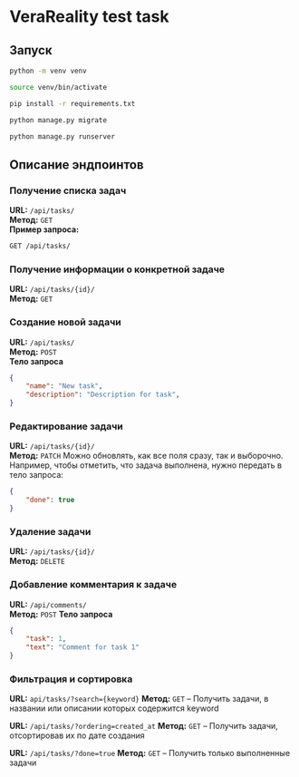 # VeraReality test task

## Запуск

```bash
python -m venv venv
```
```bash
source venv/bin/activate
```
```bash
pip install -r requirements.txt
```

```bash
python manage.py migrate
```
```bash
python manage.py runserver
```



## Описание эндпоинтов
### Получение списка задач

**URL:** `/api/tasks/`  
**Метод:** `GET`  
**Пример запроса:**
```bash
GET /api/tasks/
```
### Получение информации о конкретной задаче
**URL:** `/api/tasks/{id}/`  
**Метод:** `GET`  

### Создание новой задачи
**URL:** `/api/tasks/`  
**Метод:** `POST`  
**Тело запроса**
```json
{
    "name": "New task",
    "description": "Description for task",
}
```

### Редактирование задачи
**URL:** `/api/tasks/{id}/`  
**Метод:** `PATCH` 
Можно обновлять, как все поля сразу, так и выборочно. Например, чтобы отметить, что задача выполнена, нужно передать в тело запроса: 
```json
{
    "done": true
}
```

### Удаление задачи
**URL:** `/api/tasks/{id}/`  
**Метод:** `DELETE` 

### Добавление комментария к задаче
**URL:** `/api/comments/`  
**Метод:** `POST` 
**Тело запроса**
```json
{
    "task": 1,
    "text": "Comment for task 1"
}
```

### Фильтрация и сортировка
**URL:** `api/tasks/?search={keyword}`
**Метод:** `GET` 
– Получить задачи, в названии или описании которых содержится keyword


**URL:** `/api/tasks/?ordering=created_at`
**Метод:** `GET` 
– Получить задачи, отсортировав их по дате создания 

**URL:** `/api/tasks/?done=true`
**Метод:** `GET`
– Получить только выполненные задачи


